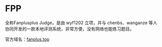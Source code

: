 # FPP

全称Fanplusplus Judge，是由 wyf1202 立项，并与 chenbs、wanganze 等人协同开发的一款本地评测系统，非常方便，没有网络也能练习题目。

官方域名：[fanplus.top](https://fanplus.top)
